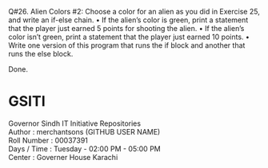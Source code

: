 Q#26.   Alien Colors #2: Choose a color for an alien as you did in Exercise 25, and write an if-else chain.
      • If the alien’s color is green, print a statement that the player just earned 5 points for shooting the alien.
      • If the alien’s color isn’t green, print a statement that the player just earned 10 points.
      • Write one version of this program that runs the if block and another that runs the else block.



Done.



# GSITI
Governor Sindh IT Initiative Repositories <br>
Author       : merchantsons (GITHUB USER NAME) <br>
Roll Number  : 00037391 <br>
Days / Time  : Tuesday - 02:00 PM - 05:00 PM <br>
Center       : Governer House Karachi <br>